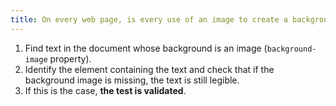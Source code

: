 ```yaml
---
title: On every web page, is every use of an image to create a background colour for an element likely to contain text, via CSS (`background`, `background-image`), accompanied by a background colour declaration (`background`, `background-color`), at least, inherited from a parent?
---
```


1. Find text in the document whose background is an image (`background-image` property).
2. Identify the element containing the text and check that if the background image is missing, the text is still legible.
3. If this is the case, **the test is validated**.

